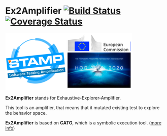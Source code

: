 Ex2Amplifier [![Build Status](https://travis-ci.org/STAMP-project/Ex2Amplifier.svg?branch=master)](https://travis-ci.org/STAMP-project/Ex2Amplifier)[![Coverage Status](https://coveralls.io/repos/github/STAMP-project/Ex2Amplifier/badge.svg?branch=master)](https://coveralls.io/github/STAMP-project/Ex2Amplifier?branch=master)
=====================================================================================================================
![STAMP - European Commission - H2020](docs/logo_readme_md.png)

**Ex2Amplifier** stands for Exhaustive-Explorer-Amplifier.

This tool is an amplifier, that means that it mutated existing test to explore the behavior space.

**Ex2Amplifier** is based on **CATG**, which is a symbolic execution tool. ([more info](https://github.com/ksen007/janala2))